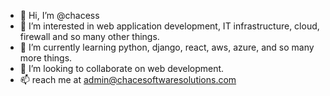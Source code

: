 - 👋 Hi, I’m @chacess
- 👀 I’m interested in web application development, IT infrastructure, cloud, firewall and so many other things.
- 🌱 I’m currently learning python, django, react, aws, azure, and so many more things.
- 💞️ I’m looking to collaborate on web development.
- 📫 reach me at admin@chacesoftwaresolutions.com

<!---
chacess/chacess is a ✨ special ✨ repository because its `README.md` (this file) appears on your GitHub profile.
You can click the Preview link to take a look at your changes.
--->

